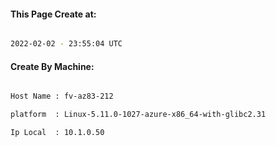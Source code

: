 
   
#### This Page Create at:

```bash

2022-02-02 - 23:55:04 UTC

```

#### Create By Machine:

```bash

Host Name : fv-az83-212

platform  : Linux-5.11.0-1027-azure-x86_64-with-glibc2.31

Ip Local  : 10.1.0.50

```


